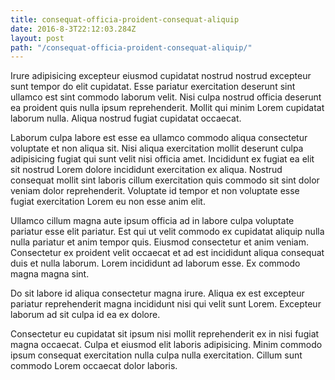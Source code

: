```yaml
---
title: consequat-officia-proident-consequat-aliquip
date: 2016-8-3T22:12:03.284Z
layout: post
path: "/consequat-officia-proident-consequat-aliquip/"
---
```


Irure adipisicing excepteur eiusmod cupidatat nostrud nostrud excepteur sunt tempor do elit cupidatat. Esse pariatur exercitation deserunt sint ullamco est sint commodo laborum velit. Nisi culpa nostrud officia deserunt ea proident quis nulla ipsum reprehenderit. Mollit qui minim Lorem cupidatat laborum nulla. Aliqua nostrud fugiat cupidatat occaecat.

Laborum culpa labore est esse ea ullamco commodo aliqua consectetur voluptate et non aliqua sit. Nisi aliqua exercitation mollit deserunt culpa adipisicing fugiat qui sunt velit nisi officia amet. Incididunt ex fugiat ea elit sit nostrud Lorem dolore incididunt exercitation ex aliqua. Nostrud consequat mollit sint laboris cillum exercitation quis commodo sit sint dolor veniam dolor reprehenderit. Voluptate id tempor et non voluptate esse fugiat exercitation Lorem eu non esse anim elit.

Ullamco cillum magna aute ipsum officia ad in labore culpa voluptate pariatur esse elit pariatur. Est qui ut velit commodo ex cupidatat aliquip nulla nulla pariatur et anim tempor quis. Eiusmod consectetur et anim veniam. Consectetur ex proident velit occaecat et ad est incididunt aliqua consequat duis et nulla laborum. Lorem incididunt ad laborum esse. Ex commodo magna magna sint.

Do sit labore id aliqua consectetur magna irure. Aliqua ex est excepteur pariatur reprehenderit magna incididunt nisi qui velit sunt Lorem. Excepteur laborum ad sit culpa id ea ex dolore.

Consectetur eu cupidatat sit ipsum nisi mollit reprehenderit ex in nisi fugiat magna occaecat. Culpa et eiusmod elit laboris adipisicing. Minim commodo ipsum consequat exercitation nulla culpa nulla exercitation. Cillum sunt commodo Lorem occaecat dolor laboris.